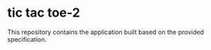# tic tac toe-2

This repository contains the application built based on the provided specification.